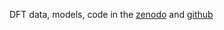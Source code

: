 DFT data, models, code in the [zenodo](https://zenodo.org/records/10822403) and [github](https://github.com/mtap-research/PACMAN-charge)                                  


